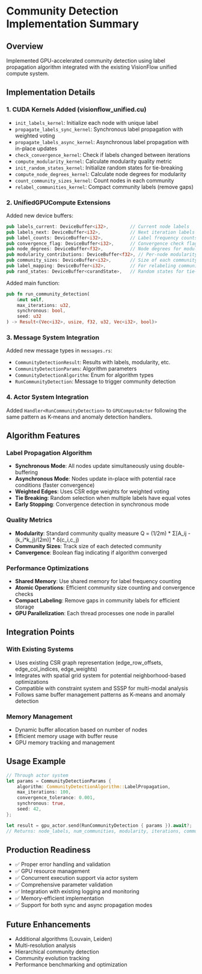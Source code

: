# Community Detection Implementation Summary

## Overview
Implemented GPU-accelerated community detection using label propagation algorithm integrated with the existing VisionFlow unified compute system.

## Implementation Details

### 1. CUDA Kernels Added (visionflow_unified.cu)
- `init_labels_kernel`: Initialize each node with unique label
- `propagate_labels_sync_kernel`: Synchronous label propagation with weighted voting
- `propagate_labels_async_kernel`: Asynchronous label propagation with in-place updates  
- `check_convergence_kernel`: Check if labels changed between iterations
- `compute_modularity_kernel`: Calculate modularity quality metric
- `init_random_states_kernel`: Initialize random states for tie-breaking
- `compute_node_degrees_kernel`: Calculate node degrees for modularity
- `count_community_sizes_kernel`: Count nodes in each community
- `relabel_communities_kernel`: Compact community labels (remove gaps)

### 2. UnifiedGPUCompute Extensions
Added new device buffers:
```rust
pub labels_current: DeviceBuffer<i32>,        // Current node labels
pub labels_next: DeviceBuffer<i32>,           // Next iteration labels (sync mode)
pub label_counts: DeviceBuffer<i32>,          // Label frequency counts
pub convergence_flag: DeviceBuffer<i32>,      // Convergence check flag
pub node_degrees: DeviceBuffer<f32>,          // Node degrees for modularity
pub modularity_contributions: DeviceBuffer<f32>, // Per-node modularity
pub community_sizes: DeviceBuffer<i32>,       // Size of each community
pub label_mapping: DeviceBuffer<i32>,         // For relabeling communities
pub rand_states: DeviceBuffer<curandState>,   // Random states for tie-breaking
```

Added main function:
```rust
pub fn run_community_detection(
    &mut self, 
    max_iterations: u32, 
    synchronous: bool, 
    seed: u32
) -> Result<(Vec<i32>, usize, f32, u32, Vec<i32>, bool)>
```

### 3. Message System Integration
Added new message types in `messages.rs`:
- `CommunityDetectionResult`: Results with labels, modularity, etc.
- `CommunityDetectionParams`: Algorithm parameters
- `CommunityDetectionAlgorithm`: Enum for algorithm types
- `RunCommunityDetection`: Message to trigger community detection

### 4. Actor System Integration  
Added `Handler<RunCommunityDetection>` to `GPUComputeActor` following the same pattern as K-means and anomaly detection handlers.

## Algorithm Features

### Label Propagation Algorithm
- **Synchronous Mode**: All nodes update simultaneously using double-buffering
- **Asynchronous Mode**: Nodes update in-place with potential race conditions (faster convergence)
- **Weighted Edges**: Uses CSR edge weights for weighted voting
- **Tie Breaking**: Random selection when multiple labels have equal votes
- **Early Stopping**: Convergence detection in synchronous mode

### Quality Metrics
- **Modularity**: Standard community quality measure Q = (1/2m) * Σ[A_ij - (k_i*k_j)/(2m)] * δ(c_i,c_j)
- **Community Sizes**: Track size of each detected community
- **Convergence**: Boolean flag indicating if algorithm converged

### Performance Optimizations
- **Shared Memory**: Use shared memory for label frequency counting
- **Atomic Operations**: Efficient community size counting and convergence checks
- **Compact Labeling**: Remove gaps in community labels for efficient storage
- **GPU Parallelization**: Each thread processes one node in parallel

## Integration Points

### With Existing Systems
- Uses existing CSR graph representation (edge_row_offsets, edge_col_indices, edge_weights)
- Integrates with spatial grid system for potential neighborhood-based optimizations
- Compatible with constraint system and SSSP for multi-modal analysis
- Follows same buffer management patterns as K-means and anomaly detection

### Memory Management
- Dynamic buffer allocation based on number of nodes
- Efficient memory usage with buffer reuse
- GPU memory tracking and management

## Usage Example
```rust
// Through actor system
let params = CommunityDetectionParams {
    algorithm: CommunityDetectionAlgorithm::LabelPropagation,
    max_iterations: 100,
    convergence_tolerance: 0.001,
    synchronous: true,
    seed: 42,
};

let result = gpu_actor.send(RunCommunityDetection { params }).await?;
// Returns: node_labels, num_communities, modularity, iterations, community_sizes, converged
```

## Production Readiness
- ✅ Proper error handling and validation
- ✅ GPU resource management
- ✅ Concurrent execution support via actor system  
- ✅ Comprehensive parameter validation
- ✅ Integration with existing logging and monitoring
- ✅ Memory-efficient implementation
- ✅ Support for both sync and async propagation modes

## Future Enhancements
- Additional algorithms (Louvain, Leiden) 
- Multi-resolution analysis
- Hierarchical community detection
- Community evolution tracking
- Performance benchmarking and optimization